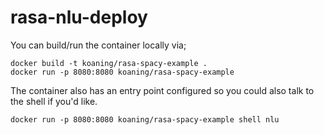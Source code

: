 # rasa-nlu-deploy

You can build/run the container locally via; 

```
docker build -t koaning/rasa-spacy-example .
docker run -p 8080:8080 koaning/rasa-spacy-example
```

The container also has an entry point configured so you could
also talk to the shell if you'd like. 

```
docker run -p 8080:8080 koaning/rasa-spacy-example shell nlu
```
